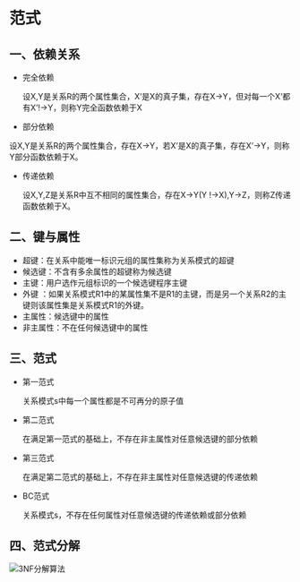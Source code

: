 # 范式

## 一、依赖关系

- 完全依赖

  设X,Y是关系R的两个属性集合，X’是X的真子集，存在X→Y，但对每一个X’都有X’!→Y，则称Y完全函数依赖于X

- 部分依赖

 设X,Y是关系R的两个属性集合，存在X→Y，若X’是X的真子集，存在X’→Y，则称Y部分函数依赖于X。

- 传递依赖

  设X,Y,Z是关系R中互不相同的属性集合，存在X→Y(Y !→X),Y→Z，则称Z传递函数依赖于X。

## 二、键与属性

- 超键：在关系中能唯一标识元组的属性集称为关系模式的超键
- 候选键：不含有多余属性的超键称为候选键
- 主键：用户选作元组标识的一个候选键程序主键
- 外键 ：如果关系模式R1中的某属性集不是R1的主键，而是另一个关系R2的主键则该属性集是关系模式R1的外键。
- 主属性：候选键中的属性
- 非主属性：不在任何候选键中的属性

## 三、范式

- 第一范式

  关系模式s中每一个属性都是不可再分的原子值

- 第二范式

  在满足第一范式的基础上，不存在非主属性对任意候选键的部分依赖

- 第三范式

  在满足第二范式的基础上，不存在非主属性对任意候选键的传递依赖

- BC范式

  关系模式s，不存在任何属性对任意候选键的传递依赖或部分依赖

## 四、范式分解

![3NF分解算法](C:\Users\80264302\Desktop\study_notes\数据库\img\3NF分解算法.png)